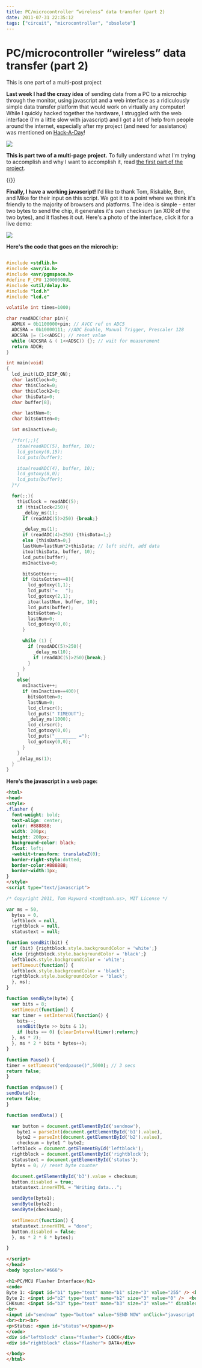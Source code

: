 ```yaml
---
title: PC/microcontroller “wireless” data transfer (part 2)
date: 2011-07-31 22:35:12
tags: ["circuit", "microcontroller", "obsolete"]
---
```


# PC/microcontroller “wireless” data transfer (part 2)

This is one part of a multi-post project

__Last week I had the crazy idea__ of sending data from a PC to a microchip through the monitor, using javascript and a web interface as a ridiculously simple data transfer platform that would work on virtually any computer! While I quickly hacked together the hardware, I struggled with the web interface (I'm a little slow with javascript) and I got a lot of help from people around the internet, especially after my project (and need for assistance) was mentioned on [Hack-A-Day](http://hackaday.com/2011/07/28/microcontroller-communications-using-flashing-lights/)!


<div class="text-center img-border">

![](https://swharden.com/static/2011/07/31/DSCN1657.jpg)

</div>

__This is part two of a multi-page project.__ To fully understand what I'm trying to accomplish and why I want to accomplish it, read [the first part of the project](http://www.swharden.com/blog/2011-07-26-pcmicrocontroller-wireless-data-transfer/).

{{<youtube wMHR3j4EDQ4>}}

__Finally, I have a working javascript!__ I'd like to thank Tom, Riskable, Ben, and Mike for their input on this script. We got it to a point where we think it's friendly to the majority of browsers and platforms. The idea is simple - enter two bytes to send the chip, it generates it's own checksum (an XOR of the two bytes), and it flashes it out. Here's a photo of the interface, click it for a live demo:


<div class="text-center img-border">

![](https://swharden.com/static/2011/07/31/flasher_interface.jpg)

</div>

<strong>Here's the code that goes on the microchip:</strong>

```c

#include <stdlib.h>
#include <avr/io.h>
#include <avr/pgmspace.h>
#define F_CPU 12000000UL
#include <util/delay.h>
#include "lcd.h"
#include "lcd.c"

volatile int times=1000;

char readADC(char pin){
  ADMUX = 0b1100000+pin; // AVCC ref on ADC5
  ADCSRA = 0b10000111; //ADC Enable, Manual Trigger, Prescaler 128
  ADCSRA |= (1<<ADSC); // reset value
  while (ADCSRA & ( 1<<ADSC)) {}; // wait for measurement
  return ADCH;
}

int main(void)
{
  lcd_init(LCD_DISP_ON);
  char lastClock=0;
  char thisClock=0;
  char thisClock2=0;
  char thisData=0;
  char buffer[8];

  char lastNum=0;
  char bitsGotten=0;

  int msInactive=0;

  /*for(;;){
    itoa(readADC(5), buffer, 10);
    lcd_gotoxy(0,15);
    lcd_puts(buffer);

    itoa(readADC(4), buffer, 10);
    lcd_gotoxy(8,0);
    lcd_puts(buffer);
  }*/

  for(;;){
    thisClock = readADC(5);
    if (thisClock<250){
      _delay_ms(1);
      if (readADC(5)>250) {break;}

      _delay_ms(1);
      if (readADC(4)<250) {thisData=1;}
      else {thisData=0;}
      lastNum=lastNum*2+thisData; // left shift, add data
      itoa(thisData, buffer, 10);
      lcd_puts(buffer);
      msInactive=0;

      bitsGotten++;
      if (bitsGotten==8){
        lcd_gotoxy(1,1);
        lcd_puts("=   ");
        lcd_gotoxy(2,1);
        itoa(lastNum, buffer, 10);
        lcd_puts(buffer);
        bitsGotten=0;
        lastNum=0;
        lcd_gotoxy(0,0);
      }

      while (1) {
        if (readADC(5)>250){
          _delay_ms(10);
          if (readADC(5)>250){break;}
        }
      }
    }
    else{
      msInactive++;
      if (msInactive==400){
        bitsGotten=0;
        lastNum=0;
        lcd_clrscr();
        lcd_puts(" TIMEOUT");
        _delay_ms(1000);
        lcd_clrscr();
        lcd_gotoxy(0,0);
        lcd_puts("________ =");
        lcd_gotoxy(0,0);
      }
    }
    _delay_ms(1);
  }
}
```

<strong>Here's the javascript in a web page:</strong>

```html
<html>
<head>
<style>
.flasher {
  font-weight: bold;
  text-align: center;
  color: #888888;
  width: 200px;
  height: 200px;
  background-color: black;
  float: left;
  -webkit-transform: translateZ(0);
  border-right-style:dotted;
  border-color:#888888;
  border-width:1px;
}
</style>
<script type="text/javascript">

/* Copyright 2011, Tom Hayward <tom@tomh.us>, MIT License */

var ms = 50,
  bytes = 0,
  leftblock = null,
  rightblock = null,
  statustext = null;

function sendBit(bit) {
  if (bit) {rightblock.style.backgroundColor = 'white';}
  else {rightblock.style.backgroundColor = 'black';}
  leftblock.style.backgroundColor = 'white';
  setTimeout(function() {
  leftblock.style.backgroundColor = 'black';
  rightblock.style.backgroundColor = 'black';
  }, ms);
}

function sendByte(byte) {
  var bits = 8;
  setTimeout(function() {
  var timer = setInterval(function() {
    bits--;
    sendBit(byte >> bits & 1);
    if (bits == 0) {clearInterval(timer);return;}
  }, ms * 2);
  }, ms * 2 * bits * bytes++);
}

function Pause() {
timer = setTimeout("endpause()",5000); // 3 secs
return false;
}

function endpause() {
sendData();
return false;
}

function sendData() {

  var button = document.getElementById('sendnow'),
    byte1 = parseInt(document.getElementById('b1').value),
    byte2 = parseInt(document.getElementById('b2').value),
    checksum = byte1 ^ byte2;
  leftblock = document.getElementById('leftblock');
  rightblock = document.getElementById('rightblock');
  statustext = document.getElementById('status');
  bytes = 0; // reset byte counter

  document.getElementById('b3').value = checksum;
  button.disabled = true;
  statustext.innerHTML = "Writing data...";

  sendByte(byte1);
  sendByte(byte2);
  sendByte(checksum);

  setTimeout(function() {
  statustext.innerHTML = "done";
  button.disabled = false;
  }, ms * 2 * 8 * bytes);

}

</script>
</head>
<body bgcolor="#666">

<h1>PC/MCU Flasher Interface</h1>
<code>
Byte 1: <input id="b1" type="text" name="b1" size="3" value="255" /> <br>
Byte 2: <input id="b2" type="text" name="b2" size="3" value="0" />  <br>
CHKsum: <input id="b3" type="text" name="b3" size="3" value="" disabled="disabled" />  <br>
<br>
<input id="sendnow" type="button" value="SEND NOW" onClick="javascript:Pause();" />
<br><br><br>
<p>Status: <span id="status"></span></p>
</code>
<div id="leftblock" class="flasher"> CLOCK</div>
<div id="rightblock" class="flasher"> DATA</div>

</body>
</html>
```